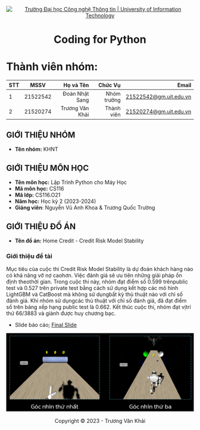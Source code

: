 <!-- Banner -->
<p align="center">
  <a href="https://www.uit.edu.vn/" title="Trường Đại học Công nghệ Thông tin" style="border: none;">
    <img src="https://i.imgur.com/WmMnSRt.png" alt="Trường Đại học Công nghệ Thông tin | University of Information Technology">
  </a>
</p>

<!-- Title -->
<h1 align="center"><b>Coding for Python</b></h1>

<!-- Main -->
# Thành viên nhóm:
| STT    | MSSV          | Họ và Tên              |Chức Vụ    | Email                   |
| ------ |:-------------:| ----------------------:|----------:|-------------------------:
| 1      | 21522542      | Đoàn Nhật Sang         |Nhóm trưởng|21522542@gm.uit.edu.vn   |
| 2      | 21520274      | Trương Văn Khải        |Thành viên |21520274@gm.uit.edu.vn   |

## GIỚI THIỆU NHÓM
* **Tên nhóm:** KHNT

## GIỚI THIỆU MÔN HỌC
* **Tên môn học:**  Lập Trình Python cho Máy Học
* **Mã môn học:** CS116
* **Mã lớp:** CS116.O21
* **Năm học:** Học kỳ 2 (2023-2024)
* **Giảng viên**: Nguyễn Vũ Anh Khoa & Trương Quốc Trường

## GIỚI THIỆU ĐỒ ÁN 
* **Tên đồ án:** Home Credit - Credit Risk Model Stability   
 ### Giới thiệu đề tài
Mục tiêu của cuộc thi Credit Risk Model Stability là dự đoán khách hàng nào có khả năng vỡ nợ caohơn. Việc đánh giá sẽ ưu tiên những giải pháp ổn định theothời gian. Trong cuộc thi này, nhóm đạt điểm số 0.599 trênpublic test và 0.527 trên private test bằng cách sử dụng kết hợp các mô hình LightGBM và CatBoost mà không sử dụngbất kỳ thủ thuật nào với chỉ số đánh giá. Khi nhóm sử dụngcác thủ thuật với chỉ số đánh giá, đã đạt điểm số trên bảng xếp hạng public test là 0.662. Kết thúc cuộc thi, nhóm đạt vịtrí thứ 66/3883 và giành được huy chương bạc.

 - Slide báo cáo; [Final Slide](https://github.com/VanKhaiii/CS116.O21/blob/main/Final%20Project/CS116_Final%20Report.pdf)

<img src = "https://github.com/VanKhaiii/CS105.O21/blob/main/Images/image.png">
<!-- Footer -->
<p align='center'>Copyright © 2023 - Trương Văn Khải</p>

 
